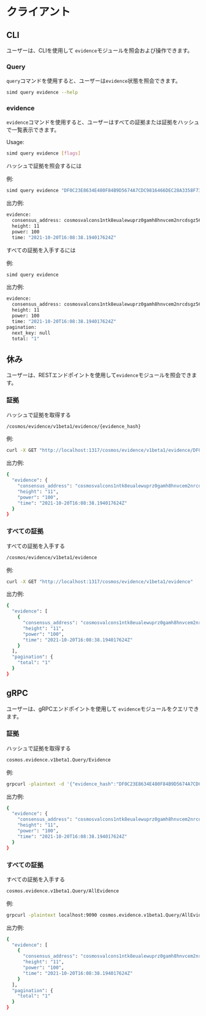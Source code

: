 # クライアント

## CLI

ユーザーは、CLIを使用して `evidence`モジュールを照会および操作できます。

### Query

`query`コマンドを使用すると、ユーザーは`evidence`状態を照会できます。 

```bash
simd query evidence --help
```

### evidence

`evidence`コマンドを使用すると、ユーザーはすべての証拠または証拠をハッシュで一覧表示できます。 

Usage:

```bash
simd query evidence [flags]
```

ハッシュで証拠を照会するには

例:

```bash
simd query evidence "DF0C23E8634E480F84B9D5674A7CDC9816466DEC28A3358F73260F68D28D7660"
```

出力例:

```bash
evidence:
  consensus_address: cosmosvalcons1ntk8eualewuprz0gamh8hnvcem2nrcdsgz563h
  height: 11
  power: 100
  time: "2021-10-20T16:08:38.194017624Z"
```

すべての証拠を入手するには

例:

```bash
simd query evidence
```

出力例:

```bash
evidence:
  consensus_address: cosmosvalcons1ntk8eualewuprz0gamh8hnvcem2nrcdsgz563h
  height: 11
  power: 100
  time: "2021-10-20T16:08:38.194017624Z"
pagination:
  next_key: null
  total: "1"
```

 ## 休み

ユーザーは、RESTエンドポイントを使用して`evidence`モジュールを照会できます。

### 証拠

ハッシュで証拠を取得する

```bash
/cosmos/evidence/v1beta1/evidence/{evidence_hash}
```

例:

```bash
curl -X GET "http://localhost:1317/cosmos/evidence/v1beta1/evidence/DF0C23E8634E480F84B9D5674A7CDC9816466DEC28A3358F73260F68D28D7660"
```

出力例:

```bash
{
  "evidence": {
    "consensus_address": "cosmosvalcons1ntk8eualewuprz0gamh8hnvcem2nrcdsgz563h",
    "height": "11",
    "power": "100",
    "time": "2021-10-20T16:08:38.194017624Z"
  }
}
```

### すべての証拠

すべての証拠を入手する

```bash
/cosmos/evidence/v1beta1/evidence
```

例:

```bash
curl -X GET "http://localhost:1317/cosmos/evidence/v1beta1/evidence"
```

出力例:

```bash
{
  "evidence": [
    {
      "consensus_address": "cosmosvalcons1ntk8eualewuprz0gamh8hnvcem2nrcdsgz563h",
      "height": "11",
      "power": "100",
      "time": "2021-10-20T16:08:38.194017624Z"
    }
  ],
  "pagination": {
    "total": "1"
  }
}
```

## gRPC

ユーザーは、gRPCエンドポイントを使用して `evidence`モジュールをクエリできます。

### 証拠

ハッシュで証拠を取得する
```bash
cosmos.evidence.v1beta1.Query/Evidence
```

例:

```bash
grpcurl -plaintext -d '{"evidence_hash":"DF0C23E8634E480F84B9D5674A7CDC9816466DEC28A3358F73260F68D28D7660"}' localhost:9090 cosmos.evidence.v1beta1.Query/Evidence
```

出力例:

```bash
{
  "evidence": {
    "consensus_address": "cosmosvalcons1ntk8eualewuprz0gamh8hnvcem2nrcdsgz563h",
    "height": "11",
    "power": "100",
    "time": "2021-10-20T16:08:38.194017624Z"
  }
}
```

### すべての証拠

すべての証拠を入手する

```bash
cosmos.evidence.v1beta1.Query/AllEvidence
```

例:

```bash
grpcurl -plaintext localhost:9090 cosmos.evidence.v1beta1.Query/AllEvidence
```

出力例:

```bash
{
  "evidence": [
    {
      "consensus_address": "cosmosvalcons1ntk8eualewuprz0gamh8hnvcem2nrcdsgz563h",
      "height": "11",
      "power": "100",
      "time": "2021-10-20T16:08:38.194017624Z"
    }
  ],
  "pagination": {
    "total": "1"
  }
}
```
